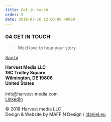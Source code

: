 ```yaml
---
title: Get in touch
order: 5
date: 2018-07-16 12:00:00 +0000
---
```


<h3><span class="number">04</span> GET IN TOUCH</h3>
<div class="row">
  <div class="col-xs-12 col-sm-7">
    <blockquote><p>We’d love to hear your story</p></blockquote>
    <a href="mailto:info@harvest-mobile.com?subject=Inquiry" target="_blank" class="button">Say hi</a>
  </div>
  <div class="col-xs-12 col-sm-5">
    <p><strong>
      Harvest Media LLC<br>
      19C Trolley Square<br>
      Wilmington, DE 19806<br>
      United States<br>
    </strong>
    <br>
    info@harvest-media.com<br>
    <a href="https://www.linkedin.com/in/" target="_blank">LinkedIn</a>
    </p>
  </div>
</div>
<div class="colophon">
  <div class="row">
    <div class="col-xs-12 col-sm-7">&copy; 2018 Harvest media LLC</div>
    <div class="col-xs-12 col-sm-5">Design & Website by MAFFIN Design / <a href="https://ldaniel.eu" target="_blank">ldaniel.eu</a></div>
  </div>
</div>
